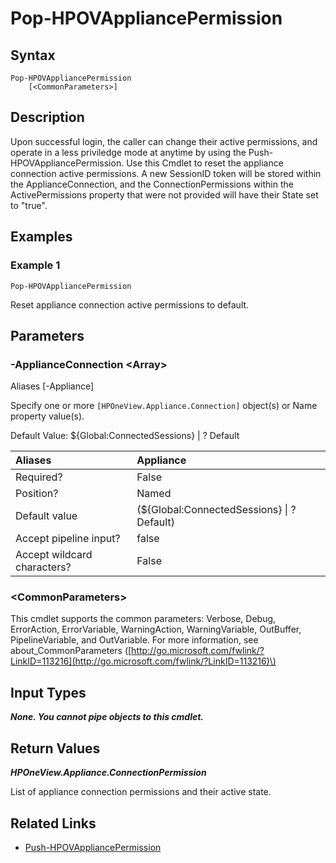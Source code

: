 ﻿---
description: Reset appliance connection active permissions back to login default.
---

# Pop-HPOVAppliancePermission

## Syntax

```text
Pop-HPOVAppliancePermission
    [<CommonParameters>]
```

## Description

Upon successful login, the caller can change their active permissions, and operate in a less priviledge mode at anytime by using the Push-HPOVAppliancePermission.  Use this Cmdlet to reset the appliance connection active permissions.  A new SessionID token will be stored within the ApplianceConnection, and the ConnectionPermissions within the ActivePermissions property that were not provided will have their State set to "true".

## Examples

###  Example 1 

```text
Pop-HPOVAppliancePermission

```

Reset appliance connection active permissions to default.

## Parameters

### -ApplianceConnection &lt;Array&gt;

Aliases [-Appliance]

Specify one or more `[HPOneView.Appliance.Connection]` object(s) or Name property value(s).

Default Value: ${Global:ConnectedSessions} | ? Default

| Aliases | Appliance |
| :--- | :--- |
| Required? | False |
| Position? | Named |
| Default value | (${Global:ConnectedSessions} &vert; ? Default) |
| Accept pipeline input? | false |
| Accept wildcard characters? | False |

### &lt;CommonParameters&gt;

This cmdlet supports the common parameters: Verbose, Debug, ErrorAction, ErrorVariable, WarningAction, WarningVariable, OutBuffer, PipelineVariable, and OutVariable. For more information, see about\_CommonParameters \([http://go.microsoft.com/fwlink/?LinkID=113216](http://go.microsoft.com/fwlink/?LinkID=113216)\)

## Input Types

_**None.  You cannot pipe objects to this cmdlet.**_

## Return Values

_**HPOneView.Appliance.ConnectionPermission**_

List of appliance connection permissions and their active state.

## Related Links

* [Push-HPOVAppliancePermission](push-hpovappliancepermission.md)
